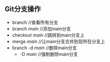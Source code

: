 ## Git分支操作
- branch //查看所有分支
- branch *main* //添加main分支
- checkout *main* //跳转到main分支上
- merge *main* //让main分支合并到现所在分支上
- branch -d *main* //删除main分支
	- -D *main* //强制删除main分支
